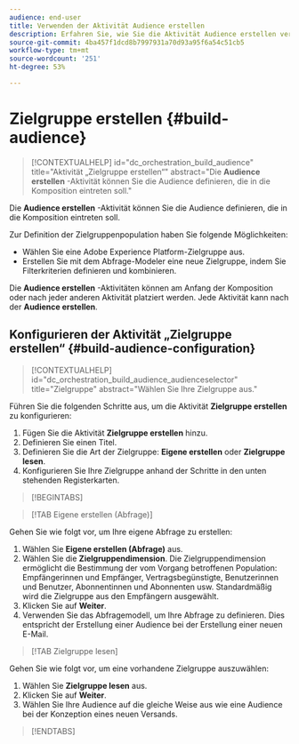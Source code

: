 ```yaml
---
audience: end-user
title: Verwenden der Aktivität Audience erstellen
description: Erfahren Sie, wie Sie die Aktivität Audience erstellen verwenden
source-git-commit: 4ba457f1dcd8b7997931a70d93a95f6a54c51cb5
workflow-type: tm+mt
source-wordcount: '251'
ht-degree: 53%

---
```



# Zielgruppe erstellen {#build-audience}

>[!CONTEXTUALHELP]
>id="dc_orchestration_build_audience"
>title="Aktivität „Zielgruppe erstellen“"
>abstract="Die **Audience erstellen** -Aktivität können Sie die Audience definieren, die in die Komposition eintreten soll."

Die **Audience erstellen** -Aktivität können Sie die Audience definieren, die in die Komposition eintreten soll.

Zur Definition der Zielgruppenpopulation haben Sie folgende Möglichkeiten:

<!--* Select an existing audience, created as a list in the client console.-->
* Wählen Sie eine Adobe Experience Platform-Zielgruppe aus.
* Erstellen Sie mit dem Abfrage-Modeler eine neue Zielgruppe, indem Sie Filterkriterien definieren und kombinieren.

Die **Audience erstellen** -Aktivitäten können am Anfang der Komposition oder nach jeder anderen Aktivität platziert werden. Jede Aktivität kann nach der **Audience erstellen**.

## Konfigurieren der Aktivität „Zielgruppe erstellen“ {#build-audience-configuration}

>[!CONTEXTUALHELP]
>id="dc_orchestration_build_audience_audienceselector"
>title="Zielgruppe"
>abstract="Wählen Sie Ihre Zielgruppe aus."

Führen Sie die folgenden Schritte aus, um die Aktivität **Zielgruppe erstellen** zu konfigurieren:

1. Fügen Sie die Aktivität **Zielgruppe erstellen** hinzu.
1. Definieren Sie einen Titel.
1. Definieren Sie die Art der Zielgruppe: **Eigene erstellen** oder **Zielgruppe lesen**.
1. Konfigurieren Sie Ihre Zielgruppe anhand der Schritte in den unten stehenden Registerkarten.

>[!BEGINTABS]

>[!TAB Eigene erstellen (Abfrage)]

Gehen Sie wie folgt vor, um Ihre eigene Abfrage zu erstellen:

1. Wählen Sie **Eigene erstellen (Abfrage)** aus.
1. Wählen Sie die **Zielgruppendimension**. Die Zielgruppendimension ermöglicht die Bestimmung der vom Vorgang betroffenen Population: Empfängerinnen und Empfänger, Vertragsbegünstigte, Benutzerinnen und Benutzer, Abonnentinnen und Abonnenten usw. Standardmäßig wird die Zielgruppe aus den Empfängern ausgewählt.<!-- [Learn more about targeting dimensions](../../audience/about-recipients.md#targeting-dimensions)-->
1. Klicken Sie auf **Weiter**.
1. Verwenden Sie das Abfragemodell, um Ihre Abfrage zu definieren. Dies entspricht der Erstellung einer Audience bei der Erstellung einer neuen E-Mail. <!--[Learn how to work with the query modeler](../../query/query-modeler-overview.md)-->

>[!TAB Zielgruppe lesen]

Gehen Sie wie folgt vor, um eine vorhandene Zielgruppe auszuwählen:

1. Wählen Sie **Zielgruppe lesen** aus.
1. Klicken Sie auf **Weiter**.
1. Wählen Sie Ihre Audience auf die gleiche Weise aus wie eine Audience bei der Konzeption eines neuen Versands. <!--Refer to this [section](../../audience/add-audience.md).-->

>[!ENDTABS]

<!--
## Examples{#build-audience-examples}

Here is an example of a workflow with two **Build audience** activities. The first one targets the poker players audience, followed by an email delivery. The second one targets the VIP clients audience, followed by an SMS delivery.

![](../assets/workflow-audience-example.png)
-->
